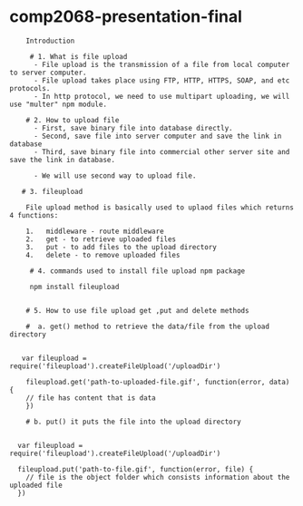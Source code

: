 # comp2068-presentation-final

        Introduction

         # 1. What is file upload
          - File upload is the transmission of a file from local computer to server computer.
          - File upload takes place using FTP, HTTP, HTTPS, SOAP, and etc protocols.
          - In http protocol, we need to use multipart uploading, we will use "multer" npm module.

        # 2. How to upload file
          - First, save binary file into database directly.
          - Second, save file into server computer and save the link in database
          - Third, save binary file into commercial other server site and save the link in database.

          - We will use second way to upload file.

       # 3. fileupload

        File upload method is basically used to uplaod files which returns 4 functions:

        1.   middleware - route middleware
        2.   get - to retrieve uploaded files
        3.   put - to add files to the upload directory
        4.   delete - to remove uploaded files

         # 4. commands used to install file upload npm package

         npm install fileupload


        # 5. How to use file upload get ,put and delete methods

        #  a. get() method to retrieve the data/file from the upload directory


       var fileupload = require('fileupload').createFileUpload('/uploadDir')

        fileupload.get('path-to-uploaded-file.gif', function(error, data) {
        // file has content that is data
        })

        # b. put() it puts the file into the upload directory


      var fileupload = require('fileupload').createFileUpload('/uploadDir')

      fileupload.put('path-to-file.gif', function(error, file) {
        // file is the object folder which consists information about the uploaded file
      })
